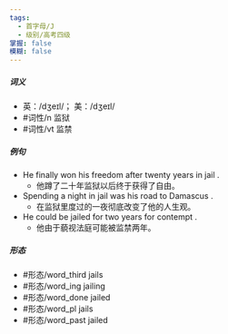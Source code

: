 ```yaml
---
tags:
  - 首字母/J
  - 级别/高考四级
掌握: false
模糊: false
---
```

##### 词义
- 英：/dʒeɪl/； 美：/dʒeɪl/
- #词性/n  监狱
- #词性/vt  监禁
##### 例句
- He finally won his freedom after twenty years in jail .
	- 他蹲了二十年监狱以后终于获得了自由。
- Spending a night in jail was his road to Damascus .
	- 在监狱里度过的一夜彻底改变了他的人生观。
- He could be jailed for two years for contempt .
	- 他由于藐视法庭可能被监禁两年。
##### 形态
- #形态/word_third jails
- #形态/word_ing jailing
- #形态/word_done jailed
- #形态/word_pl jails
- #形态/word_past jailed
